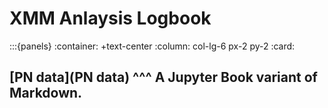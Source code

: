 # **XMM Anlaysis Logbook**



:::{panels}
:container: +text-center
:column: col-lg-6 px-2 py-2
:card:

**[PN data](PN data)**
^^^
A Jupyter Book variant of Markdown.
---

